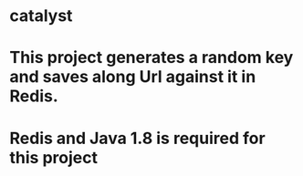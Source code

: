 # catalyst
# This project generates a random key and saves along Url against it in Redis.
# Redis and Java 1.8 is required for this project
